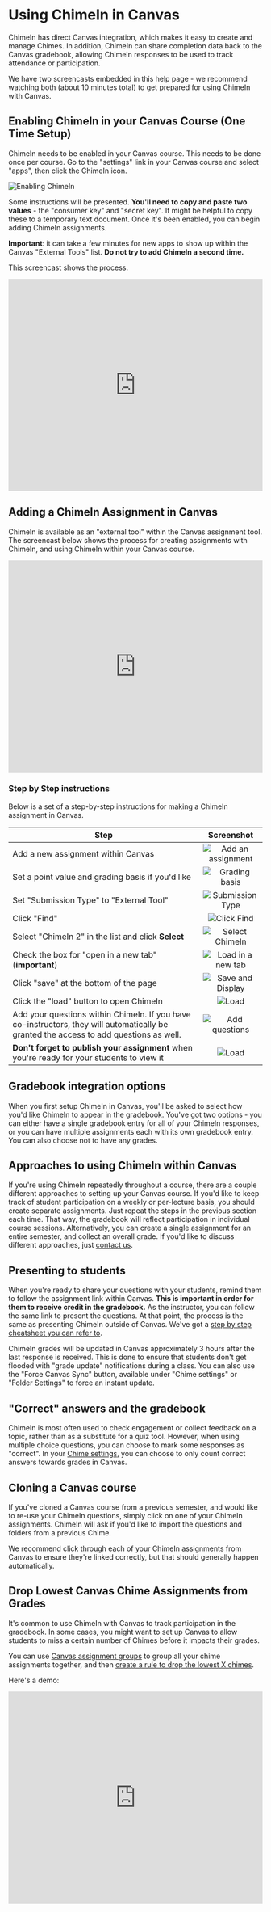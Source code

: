 # Using ChimeIn in Canvas

ChimeIn has direct Canvas integration, which makes it easy to create and manage Chimes. In addition, ChimeIn can share completion data back to the Canvas gradebook, allowing ChimeIn responses to be used to track attendance or participation.

We have two screencasts embedded in this help page - we recommend watching both (about 10 minutes total) to get prepared for using ChimeIn with Canvas.

## Enabling ChimeIn in your Canvas Course (One Time Setup)

ChimeIn needs to be enabled in your Canvas course. This needs to be done once per course. Go to the "settings" link in your Canvas course and select "apps", then click the ChimeIn icon.

![Enabling ChimeIn](./addCanvas.png)

Some instructions will be presented. **You'll need to copy and paste two values** - the "consumer key" and "secret key". It might be helpful to copy these to a temporary text document. Once it's been enabled, you can begin adding ChimeIn assignments.

**Important**: it can take a few minutes for new apps to show up within the Canvas "External Tools" list. **Do not try to add ChimeIn a second time.**

This screencast shows the process.

<iframe width="100%" height="420" src="https://www.youtube.com/embed/3sAjHC3onFM" frameborder="0" allow="accelerometer; autoplay; encrypted-media; gyroscope; picture-in-picture" allowfullscreen></iframe>

## Adding a ChimeIn Assignment in Canvas

ChimeIn is available as an "external tool" within the Canvas assignment tool. The screencast below shows the process for creating assignments with ChimeIn, and using ChimeIn within your Canvas course.

<iframe width="100%" height="420" src="https://www.youtube.com/embed/Wf9YrZ1FAqw" frameborder="0" allow="accelerometer; autoplay; encrypted-media; gyroscope; picture-in-picture" allowfullscreen></iframe>

### Step by Step instructions

Below is a set of a step-by-step instructions for making a ChimeIn assignment in Canvas.

| Step                                                                                                                                   |                   Screenshot                    |
| -------------------------------------------------------------------------------------------------------------------------------------- | :---------------------------------------------: |
| Add a new assignment within Canvas                                                                                                     | ![Add an assignment](./step1-addassignment.png) |
| Set a point value and grading basis if you'd like                                                                                      |      ![Grading basis](./step2-grades.png)       |
| Set "Submission Type" to "External Tool"                                                                                               | ![Submission Type](./step3-submission-type.png) |
| Click "Find"                                                                                                                           |         ![Click Find](./step4-find.png)         |
| Select "ChimeIn 2" in the list and click **Select**                                                                                    |     ![Select ChimeIn](./step5-chimein.png)      |
| Check the box for "open in a new tab" (**important**)                                                                                  |   ![Load in a new tab](./step6-checkbox.png)    |
| Click "save" at the bottom of the page                                                                                                 |      ![Save and Display](./step7-save.png)      |
| Click the "load" button to open ChimeIn                                                                                                |            ![Load](./step8-load.png)            |
| Add your questions within ChimeIn. If you have co-instructors, they will automatically be granted the access to add questions as well. |        ![Add questions](./step9-new.png)        |
| **Don't forget to publish your assignment** when you're ready for your students to view it                                             |          ![Load](./step10-publish.png)          |

## Gradebook integration options

When you first setup ChimeIn in Canvas, you'll be asked to select how you'd like ChimeIn to appear in the gradebook. You've got two options - you can either have a single gradebook entry for all of your ChimeIn responses, or you can have multiple assignments each with its own gradebook entry. You can also choose not to have any grades.

## Approaches to using ChimeIn within Canvas

If you're using ChimeIn repeatedly throughout a course, there are a couple different approaches to setting up your Canvas course. If you'd like to keep track of student participation on a weekly or per-lecture basis, you should create separate assignments. Just repeat the steps in the previous section each time. That way, the gradebook will reflect participation in individual course sessions. Alternatively, you can create a single assignment for an entire semester, and collect an overall grade. If you'd like to discuss different approaches, just [contact us](mailto:latistecharch@umn.edu).

## Presenting to students

When you're ready to share your questions with your students, remind them to follow the assignment link within Canvas. **This is important in order for them to receive credit in the gradebook.** As the instructor, you can follow the same link to present the questions. At that point, the process is the same as presenting ChimeIn outside of Canvas. We've got a [step by step cheatsheet you can refer to](cheatsheet).

ChimeIn grades will be updated in Canvas approximately 3 hours after the last response is received. This is done to ensure that students don't get flooded with "grade update" notifications during a class. You can also use the "Force Canvas Sync" button, available under "Chime settings" or "Folder Settings" to force an instant update.

## "Correct" answers and the gradebook

ChimeIn is most often used to check engagement or collect feedback on a topic, rather than as a substitute for a quiz tool. However, when using multiple choice questions, you can choose to mark some responses as "correct". In your [Chime settings](managing-a-chime), you can choose to only count correct answers towards grades in Canvas.

## Cloning a Canvas course

If you've cloned a Canvas course from a previous semester, and would like to re-use your ChimeIn questions, simply click on one of your ChimeIn assignments. ChimeIn will ask if you'd like to import the questions and folders from a previous Chime.

We recommend click through each of your ChimeIn assignments from Canvas to ensure they're linked correctly, but that should generally happen automatically.

## Drop Lowest Canvas Chime Assignments from Grades

It's common to use ChimeIn with Canvas to track participation in the gradebook. In some cases, you might want to set up Canvas to allow students to miss a certain number of Chimes before it impacts their grades.

You can use [Canvas assignment groups](https://community.canvaslms.com/t5/Instructor-Guide/How-do-I-add-an-assignment-group-in-a-course/ta-p/970) to group all your chime assignments together, and then [create a rule to drop the lowest X chimes](https://community.canvaslms.com/t5/Instructor-Guide/How-do-I-create-rules-for-an-assignment-group/ta-p/848).

Here's a demo:

<iframe width="100%" height="420" src="https://www.youtube.com/embed/RXczYrezKmY" title="YouTube video player" frameborder="0" allow="accelerometer; autoplay; clipboard-write; encrypted-media; gyroscope; picture-in-picture" allowfullscreen></iframe>
